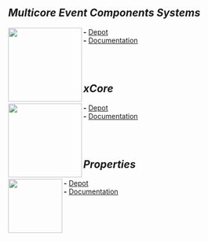 
## ***Multicore Event Components Systems***
<img src="https://i.imgur.com/NwahbNn.jpg" align="left" width="150px" />

**-** [Depot](https://github.com/LIONant-depot/MECS)
<br>
**-** [Documentation](MECS/ShareComponents.md)

<br>
<br>

## ***xCore***
<img src="https://i.imgur.com/thGy32h.jpg" align="left" width="150px"/>

**-** [Depot](https://gitlab.com/LIONant/xcore)
<br>
**-** [Documentation](MECS/ShareComponents.md)

<br>
<br>

## ***Properties***
<img src="https://i.imgur.com/GfJb3sQ.jpg" align="left" width="110px"/>

**-** [Depot](https://gitlab.com/LIONant/properties)
<br>
**-** [Documentation](https://gitlab.com/LIONant/properties/-/blob/master/docs/Documentation.md)
